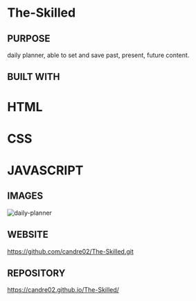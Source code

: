 # The-Skilled

## PURPOSE
daily planner, able to set and save past, present, future content.

## BUILT WITH
# HTML
# CSS
# JAVASCRIPT

## IMAGES
![daily-planner](https://user-images.githubusercontent.com/81876258/139300983-6bf2aabb-3fcf-41f9-98fe-9d0514e7f2bf.png)


## WEBSITE
https://github.com/candre02/The-Skilled.git

## REPOSITORY
https://candre02.github.io/The-Skilled/
